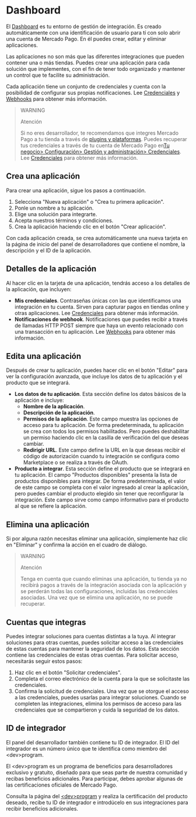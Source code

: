 # Dashboard
El [Dashboard](https://mercadopago[FAKER][URL][DOMAIN]/developers/panel) es tu entorno de gestión de integración. Es creado automáticamente con una identificación de usuario para tí con solo abrir una cuenta de Mercado Pago. En él puedes crear, editar y eliminar aplicaciones.

Las aplicaciones no son más que las diferentes integraciones que pueden contener una o más tiendas. Puedes crear una aplicación para cada solución que implementes, con el fin de tener todo organizado y mantener un control que te facilite su administración. 

Cada aplicación tiene un conjunto de credenciales y cuenta con la posibilidad de configurar sus propias notificaciones. Lee [Credenciales](https://www.mercadopago[FAKER][URL][DOMAIN]/developers/es/guides/resources/credentials) y [Webhooks](https://www.mercadopago[FAKER][URL][DOMAIN]/developers/es/guides/notifications/webhooks) para obtener más información.

> WARNING 
> 
> Atención
> 
> Si no eres desarrollador, te recomendamos que integres Mercado Pago a tu tienda a través de [plugins y plataformas](https://www.mercadopago[FAKER][URL][DOMAIN]/developers/es/guides/plugins). Puedes recuperar tus credenciales a través de tu cuenta de Mercado Pago en[Tu negocio> Configuración> Gestión y administración> Credenciales](https://www.mercadopago[FAKER][URL][DOMAIN]/settings/account/credentials). Lee [Credenciales](https://www.mercadopago[FAKER][URL][DOMAIN]/developers/es/guides/resources/credentials) para obtener más información.


## Crea una aplicación
Para crear una aplicación, sigue los pasos a continuación.

1. Selecciona "Nueva aplicación" o "Crea tu primera aplicación".
2. Ponle un nombre a tu aplicación.
3. Elige una solución para integrarte.
4. Acepta nuestros términos y condiciones.
5. Crea la aplicación haciendo clic en el botón "Crear aplicación".

Con cada aplicación creada, se crea automáticamente una nueva tarjeta en la página de inicio del panel de desarrolladores que contiene el nombre, la descripción y el ID de la aplicación.



## Detalles de la aplicación
Al hacer clic en la tarjeta de una aplicación, tendrás acceso a los detalles de la aplicación, que incluyen:

- **Mis credenciales**. Contraseñas únicas con las que identificamos una integración en tu cuenta. Sirven para capturar pagos en tiendas online y otras aplicaciones. Lee [Credenciales](https://www.mercadopago[FAKER][URL][DOMAIN]/developers/es/guides/resources/credentials) para obtener más información.
- **Notificaciones de webhook**. Notificaciones que puedes recibir a través de llamadas HTTP POST siempre que haya un evento relacionado con una transacción en tu aplicación. Lee [Webhooks](https://www.mercadopago[FAKER][URL][DOMAIN]/developers/es/guides/notifications/webhooks) para obtener más información.


## Edita una aplicación
Después de crear tu aplicación, puedes hacer clic en el botón "Editar" para ver la configuración avanzada, que incluye los datos de tu aplicación y el producto que se integrará.
- **Los datos de tu aplicación**. Esta sección define los datos básicos de la aplicación e incluye:
  - **Nombre de la aplicación**.
  - **Descripción de la aplicación**.
  - **Permisos de la aplicación**. Este campo muestra las opciones de acceso para tu aplicación. De forma predeterminada, tu aplicación se crea con todos los permisos habilitados. Pero puedes deshabilitar un permiso haciendo clic en la casilla de verificación del que deseas cambiar. 
  - **Redirigir URL**. Este campo define la URL en la que deseas recibir el código de autorización cuando tu integración se configura como Marketplace o se realiza a través de OAuth.
- **Producto a integrar**. Esta sección define el producto que se integrará en tu aplicación. El campo "Productos disponibles" presenta la lista de productos disponibles para integrar. De forma predeterminada, el valor de este campo se completa con el valor ingresado al crear la aplicación, pero puedes cambiar el producto elegido sin tener que reconfigurar la integración. Este campo sirve como campo informativo para el producto al que se refiere la aplicación.



## Elimina una aplicación
Si por alguna razón necesitas eliminar una aplicación, simplemente haz clic en "Eliminar" y confirma la acción en el cuadro de diálogo. 


>WARNING
>
>Atención
>
>Tenga en cuenta que cuando eliminas una aplicación, tu tienda ya no recibirá pagos a través de la integración asociada con la aplicación y se perderán todas las configuraciones, incluidas las credenciales asociadas. Una vez que se elimina una aplicación, no se puede recuperar.


## Cuentas que integras
Puedes integrar soluciones para cuentas distintas a la tuya. Al integrar soluciones para otras cuentas, puedes solicitar acceso a las credenciales de estas cuentas para mantener la seguridad de los datos. Esta sección contiene las credenciales de estas otras cuentas. Para solicitar acceso, necesitarás seguir estos pasos:
1. Haz clic en el botón "Solicitar credenciales".
2. Completa el correo electrónico de la cuenta para la que se solicitaste las credenciales.
3. Confirma la solicitud de credenciales.
Una vez que se otorgue el acceso a las credenciales, puedes usarlas para integrar soluciones. Cuando se completen las integraciones, elimina los permisos de acceso para las credenciales que se compartieron y cuida la seguridad de los datos.



## ID de integrador
El panel del desarrollador también contiene tu ID de integrador. El ID del integrador es un número único que te identifica como miembro del &lt;dev&gt;program. 

El &lt;dev&gt;program es un programa de beneficios para desarrolladores exclusivo y gratuito, diseñado para que seas parte de nuestra comunidad y recibas beneficios adicionales. Para participar, debes aprobar algunas de las certificaciones oficiales de Mercado Pago. 

Consulta la página del [&lt;dev&gt;program](https://www.mercadopago[FAKER][URL][DOMAIN]/developers/es/developer-program) y realiza la certificación del producto deseado, recibe tu ID de integrador e introdúcelo en sus integraciones para recibir beneficios adicionales.

